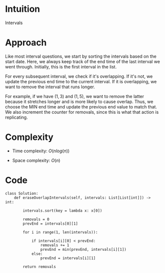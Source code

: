 # Intuition
Intervals

# Approach
Like most interval questions, we start by sorting the intervals based on the start date. Here, we always keep track of the end time of the last interval we went through. Initially, this is the first interval in the list.

For every subsequent interval, we check if it's overlapping. If it's not, we update the previous end time to the current interval. If it is overlapping, we want to remove the interval that runs longer.

For example, if we have $(1, 3)$ and $(1, 5)$, we want to remove the latter because it stretches longer and is more likely to cause overlap. Thus, we choose the MIN end time and update the previous end value to match that. We also increment the counter for removals, since this is what that action is replicating.

# Complexity
- Time complexity: $O(nlog(n))$
<!-- Add your time complexity here, e.g. $$O(n)$$ -->

- Space complexity: $O(n)$
<!-- Add your space complexity here, e.g. $$O(n)$$ -->

# Code
```python3
class Solution:
    def eraseOverlapIntervals(self, intervals: List[List[int]]) -> int:

        intervals.sort(key = lambda x: x[0])

        removals = 0
        prevEnd = intervals[0][1]

        for i in range(1, len(intervals)):

            if intervals[i][0] < prevEnd:
                removals += 1
                prevEnd = min(prevEnd, intervals[i][1])
            else:
                prevEnd = intervals[i][1]
        
        return removals
```

